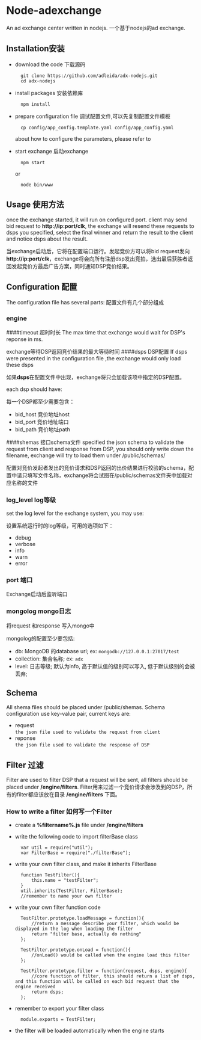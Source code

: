 Node-adexchange
===

An ad exchange center written in nodejs.
一个基于nodejs的ad exchange.
## Installation安装
* download the code 下载源码
 
        git clone https://github.com/adleida/adx-nodejs.git
        cd adx-nodejs

* install packages 安装依赖库

        npm install
        
* prepare configuration file 调试配置文件,可以先复制配置文件模板

        cp config/app_config.template.yaml config/app_config.yaml

    about how to configure the parameters, please refer to 
* start exchange 启动exchange

        npm start
    or
    
        node bin/www
        
## Usage 使用方法

once the exchange started, it will run on configured port. client may send bid request to **http://ip:port/clk**, the exchange will resend these requests to dsps you specified, select the final winner and return the result to the client and notice dsps about the result.

当exchange启动后，它将在配置端口运行。发起竞价方可以将bid request发向 **http://ip:port/clk**，exchange将会向所有注册dsp发出竞拍，选出最后获胜者返回发起竞价方最后广告方案，同时通知DSP竞价结果。

## Configuration 配置
The configuration file has several parts: 配置文件有几个部分组成
### engine
####timeout 超时时长
The max time that exchange would wait for DSP's reponse in ms.

exchange等待DSP返回竞价结果的最大等待时间
####dsps DSP配置
If dsps were presented in the configuration file ,the exchange would only load these dsps

如果**dsps**在配置文件中出现，exchange将只会加载该项中指定的DSP配置。

each dsp should have:

每一个DSP都至少需要包含：

* bid_host  竞价地址host
* bid_port  竞价地址端口
* bid_path  竞价地址path

####shemas  接口schema文件
specified the json schema to validate the request from client and response from DSP, you should only write down the filename, exchange will try to load them under /public/schemas/

配置对竞价发起者发出的竞价请求和DSP返回的出价结果进行校验的schema，配置中请只填写文件名称，exchange将会试图在/public/schemas文件夹中加载对应名称的文件

### log_level  log等级
set the log level for the exchange system, you may use:

设置系统运行时的log等级，可用的选项如下：

* debug
* verbose
* info
* warn
* error

### port 端口
Exchange启动后监听端口

### mongolog mongo日志

将request 和response 写入mongo中

mongolog的配置至少要包括:
- db: MongoDB 的database url; ex: `mongodb://127.0.0.1:27017/test`
- collection: 集合名称; ex: `adx`
- level: 日志等级; 默认为info, 高于默认值的级别可以写入, 低于默认级别的会被丢弃;

## Schema
All shema files should be placed under /public/shemas.
Schema configuration use key-value pair, current keys are:

* request                
`the json file used to validate the request from client`
* reponse                
`the json file used to validate the response of DSP`

## Filter 过滤
Filter are used to filter DSP that a request will be sent, all filters should be placed under **/engine/filters**. Filter用来过滤一个竞价请求会涉及到的DSP，所有的filter都应该放在目录 **/engine/filters** 下面。
### How to write a filter  如何写一个Filter

* create a **%filtername%.js** file under **/engine/filters** 
* write the following code to import filterBase class


        var util = require("util");
        var FilterBase = require("./filterBase");
    
* write your own filter class, and make it inherits FilterBase


        function TestFilter(){
            this.name = "testFilter";
        }    
        util.inherits(TestFilter, FilterBase);
        //remember to name your own filter
    
* write your own filter function code


        TestFilter.prototype.loadMessage = function(){
            //return a message describe your filter, which would be displayed in the log when loading the filter
            return "filter base, actually do nothing"
        };
        
        TestFilter.prototype.onLoad = function(){
            //onLoad() would be called when the engine load this filter
        };
        
        TestFilter.prototype.filter = function(request, dsps, engine){
            //core function of filter, this should return a list of dsps, and this function will be called on each bid request that the engine received
            return dsps;
        };
    
* remember to export your filter class


        module.exports = TestFilter;
        
* the filter will be loaded automatically when the engine starts
    






